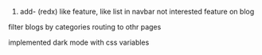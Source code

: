 1. add-
(redx)
like feature, like list in navbar
not interested feature on blog

filter blogs by categories
routing to othr pages 

implemented dark mode with css variables
 